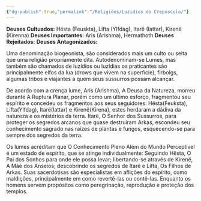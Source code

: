 ```yaml
---
{"dg-publish":true,"permalink":"/Religiões/Luzidios do Crepúsculo/"}
---
```


 __Deuses Cultuados:__ Hësta (Feuskta), Lifta (Ylfdag), Itarë (Iattar), Kirenë (Kirenna)
 __Deuses Importantes:__ Aris (Arishma), Hermathoth
 __Deuses Rejeitados:__ 
 __Deuses Antagonizados:__ 

Uma denominação biogeonista, são considerados mais um culto ou seita que uma religião propriamente dita. Autodenominam-se Lumes, mas também são chamados de luzídios ou luzídias os praticantes são principalmente elfos da lua (drows que vivem na superfície), firbolgs, algumas tribos e viajantes a quem seus sussurros possam alcançar. 

De acordo com a crença lume, Aris (Arishma), A Deusa da Natureza, morreu durante A Ruptura Planar, porém como um último esforço, fragmentou seu espírito e concedeu os fragmentos aos seus seguidores: Hësta(Feuksta), Lifta(Ylfdag), Itarë(Iattar) e Kirenë(Kirena), estes herdaram a dádiva da natureza e os mistérios da terra. Itarë, O Senhor dos Sussurros, para proteger os segredos arcanos que quase destruíram Arkas, escondeu seu conhecimento sagrado nas raízes de plantas e fungos, esquecendo-se para sempre dos segredos da terra. 

Os lumes acreditam que O Conhecimento Pleno Além do Mundo Perceptível é um estado de espírito, que se atinge individualmente: Seguindo Hësta, O Pai dos Sonhos para onde ele possa levar; libertando-se através de Kirenë, A Mãe dos Anseios; descobrindo os segredos de Itarë e Lifta, Os Filhos de Arkas. Suas sacerdotisas são especialistas em aflições do espírito, como maldições, principalmente em como revertê-las ou contê-las. Enquanto os homens servem propósitos como peregrinação, reprodução e proteção dos templos.
